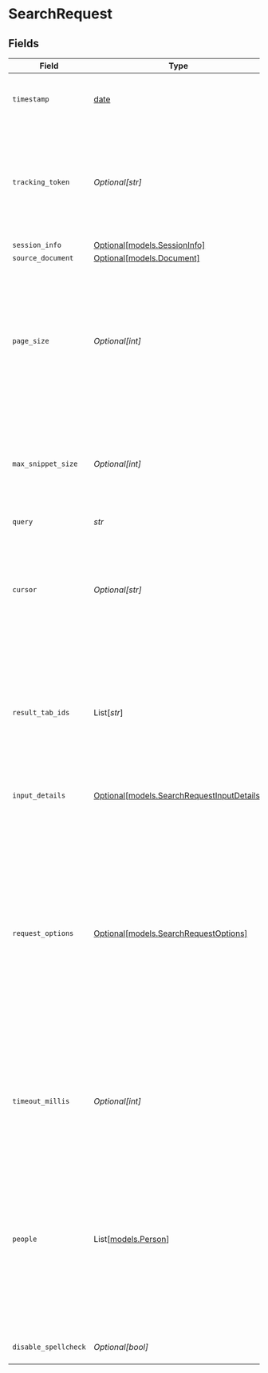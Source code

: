 # SearchRequest


## Fields

| Field                                                                                                                                                                                                                                                                       | Type                                                                                                                                                                                                                                                                        | Required                                                                                                                                                                                                                                                                    | Description                                                                                                                                                                                                                                                                 | Example                                                                                                                                                                                                                                                                     |
| --------------------------------------------------------------------------------------------------------------------------------------------------------------------------------------------------------------------------------------------------------------------------- | --------------------------------------------------------------------------------------------------------------------------------------------------------------------------------------------------------------------------------------------------------------------------- | --------------------------------------------------------------------------------------------------------------------------------------------------------------------------------------------------------------------------------------------------------------------------- | --------------------------------------------------------------------------------------------------------------------------------------------------------------------------------------------------------------------------------------------------------------------------- | --------------------------------------------------------------------------------------------------------------------------------------------------------------------------------------------------------------------------------------------------------------------------- |
| `timestamp`                                                                                                                                                                                                                                                                 | [date](https://docs.python.org/3/library/datetime.html#date-objects)                                                                                                                                                                                                        | :heavy_minus_sign:                                                                                                                                                                                                                                                          | The ISO 8601 timestamp associated with the client request.                                                                                                                                                                                                                  |                                                                                                                                                                                                                                                                             |
| `tracking_token`                                                                                                                                                                                                                                                            | *Optional[str]*                                                                                                                                                                                                                                                             | :heavy_minus_sign:                                                                                                                                                                                                                                                          | A previously received trackingToken for a search associated with the same query. Useful for more requests and requests for other tabs.                                                                                                                                      |                                                                                                                                                                                                                                                                             |
| `session_info`                                                                                                                                                                                                                                                              | [Optional[models.SessionInfo]](../models/sessioninfo.md)                                                                                                                                                                                                                    | :heavy_minus_sign:                                                                                                                                                                                                                                                          | N/A                                                                                                                                                                                                                                                                         |                                                                                                                                                                                                                                                                             |
| `source_document`                                                                                                                                                                                                                                                           | [Optional[models.Document]](../models/document.md)                                                                                                                                                                                                                          | :heavy_minus_sign:                                                                                                                                                                                                                                                          | N/A                                                                                                                                                                                                                                                                         |                                                                                                                                                                                                                                                                             |
| `page_size`                                                                                                                                                                                                                                                                 | *Optional[int]*                                                                                                                                                                                                                                                             | :heavy_minus_sign:                                                                                                                                                                                                                                                          | Hint to the server about how many results to send back. Server may return less or more. Structured results and clustered results don't count towards pageSize.                                                                                                              | 100                                                                                                                                                                                                                                                                         |
| `max_snippet_size`                                                                                                                                                                                                                                                          | *Optional[int]*                                                                                                                                                                                                                                                             | :heavy_minus_sign:                                                                                                                                                                                                                                                          | Hint to the server about how many characters long a snippet may be. Server may return less or more.                                                                                                                                                                         | 400                                                                                                                                                                                                                                                                         |
| `query`                                                                                                                                                                                                                                                                     | *str*                                                                                                                                                                                                                                                                       | :heavy_check_mark:                                                                                                                                                                                                                                                          | The search terms.                                                                                                                                                                                                                                                           | vacation policy                                                                                                                                                                                                                                                             |
| `cursor`                                                                                                                                                                                                                                                                    | *Optional[str]*                                                                                                                                                                                                                                                             | :heavy_minus_sign:                                                                                                                                                                                                                                                          | Pagination cursor. A previously received opaque token representing the position in the overall results at which to start.                                                                                                                                                   |                                                                                                                                                                                                                                                                             |
| `result_tab_ids`                                                                                                                                                                                                                                                            | List[*str*]                                                                                                                                                                                                                                                                 | :heavy_minus_sign:                                                                                                                                                                                                                                                          | The unique IDs of the result tabs for which to fetch results. This will have precedence over datasource filters if both are specified and in conflict.                                                                                                                      |                                                                                                                                                                                                                                                                             |
| `input_details`                                                                                                                                                                                                                                                             | [Optional[models.SearchRequestInputDetails]](../models/searchrequestinputdetails.md)                                                                                                                                                                                        | :heavy_minus_sign:                                                                                                                                                                                                                                                          | N/A                                                                                                                                                                                                                                                                         | {<br/>"hasCopyPaste": true<br/>}                                                                                                                                                                                                                                            |
| `request_options`                                                                                                                                                                                                                                                           | [Optional[models.SearchRequestOptions]](../models/searchrequestoptions.md)                                                                                                                                                                                                  | :heavy_minus_sign:                                                                                                                                                                                                                                                          | N/A                                                                                                                                                                                                                                                                         | {<br/>"datasourceFilter": "JIRA",<br/>"datasourcesFilter": [<br/>"JIRA"<br/>],<br/>"queryOverridesFacetFilters": true,<br/>"facetFilters": [<br/>{<br/>"fieldName": "fieldName",<br/>"values": [<br/>"fieldValues",<br/>"fieldValues"<br/>]<br/>},<br/>{<br/>"fieldName": "fieldName",<br/>"values": [<br/>"fieldValues",<br/>"fieldValues"<br/>]<br/>}<br/>]<br/>} |
| `timeout_millis`                                                                                                                                                                                                                                                            | *Optional[int]*                                                                                                                                                                                                                                                             | :heavy_minus_sign:                                                                                                                                                                                                                                                          | Timeout in milliseconds for the request. A `408` error will be returned if handling the request takes longer.                                                                                                                                                               | 5000                                                                                                                                                                                                                                                                        |
| `people`                                                                                                                                                                                                                                                                    | List[[models.Person](../models/person.md)]                                                                                                                                                                                                                                  | :heavy_minus_sign:                                                                                                                                                                                                                                                          | People associated with the search request. Hints to the server to fetch additional information for these people. Note that in this request, an email may be used as a person's obfuscatedId value.                                                                          |                                                                                                                                                                                                                                                                             |
| `disable_spellcheck`                                                                                                                                                                                                                                                        | *Optional[bool]*                                                                                                                                                                                                                                                            | :heavy_minus_sign:                                                                                                                                                                                                                                                          | Whether or not to disable spellcheck.                                                                                                                                                                                                                                       |                                                                                                                                                                                                                                                                             |